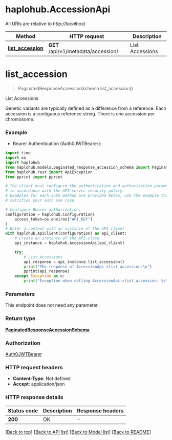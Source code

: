 # haplohub.AccessionApi

All URIs are relative to *http://localhost*

Method | HTTP request | Description
------------- | ------------- | -------------
[**list_accession**](AccessionApi.md#list_accession) | **GET** /api/v1/metadata/accession/ | List Accessions


# **list_accession**
> PaginatedResponseAccessionSchema list_accession()

List Accessions

Genetic variants are typically defined as a difference from a reference. Each accession is a contiguous reference string. There is one accession per chromosome.

### Example

* Bearer Authentication (Auth0JWTBearer):
```python
import time
import os
import haplohub
from haplohub.models.paginated_response_accession_schema import PaginatedResponseAccessionSchema
from haplohub.rest import ApiException
from pprint import pprint

# The client must configure the authentication and authorization parameters
# in accordance with the API server security policy.
# Examples for each auth method are provided below, use the example that
# satisfies your auth use case.

# Configure Bearer authorization: 
configuration = haplohub.Configuration(
    access_token=os.environ["API_KEY"]
)
# Enter a context with an instance of the API client
with haplohub.ApiClient(configuration) as api_client:
    # Create an instance of the API class
    api_instance = haplohub.AccessionApi(api_client)

    try:
        # List Accessions
        api_response = api_instance.list_accession()
        print("The response of AccessionApi->list_accession:\n")
        pprint(api_response)
    except Exception as e:
        print("Exception when calling AccessionApi->list_accession: %s\n" % e)
```


### Parameters
This endpoint does not need any parameter.

### Return type

[**PaginatedResponseAccessionSchema**](PaginatedResponseAccessionSchema.md)

### Authorization

[Auth0JWTBearer](../README.md#Auth0JWTBearer)

### HTTP request headers

 - **Content-Type**: Not defined
 - **Accept**: application/json

### HTTP response details
| Status code | Description | Response headers |
|-------------|-------------|------------------|
**200** | OK |  -  |

[[Back to top]](#) [[Back to API list]](../README.md#documentation-for-api-endpoints) [[Back to Model list]](../README.md#documentation-for-models) [[Back to README]](../README.md)

